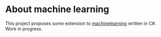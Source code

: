 # About machine learning

This project proposes some extension to
[machinelearning](https://github.com/dotnet/machinelearning)
written in C#.
Work in progress.
